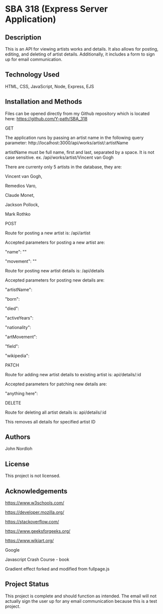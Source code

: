 # SBA 318 (Express Server Application)

## Description

This is an API for viewing artists works and details. It also allows for posting, editing, and deleting of artist details.  Additionally, it includes a form to sign up for email communication.

## Technology Used

HTML, CSS, JavaScript, Node, Express, EJS

## Installation and Methods

Files can be opened directly from my Github repository which is located here: https://github.com/Y-path/SBA_318

GET

The application runs by passing an artist name in the following query parameter: http://localhost:3000/api/works/artist/:artistName

artistName must be full name, first and last, separated by a space. It is not case sensitive. ex. /api/works/artist/Vincent van Gogh

There are currenty only 5 artists in the database, they are:

Vincent van Gogh,

Remedios Varo,

Claude Monet,

Jackson Pollock,

Mark Rothko

POST

Route for posting a new artist is: /api/artist

Accepted parameters for posting a new artist are: 

"name": ""

"movement": ""

Route for posting new artist details is: /api/details

Accepted parameters for posting new details are:

"artistName":

"born":

"died":

"activeYears":

"nationality":

"artMovement":

"field":

"wikipedia":

PATCH

Route for adding new artist details to existing artist is: api/details/:id

Accepted parameters for patching new details are:

"anything here":

DELETE

Route for deleting all artist details is: api/details/:id

This removes all details for specified artist ID

## Authors

John Nordloh

## License

This project is not licensed.

## Acknowledgements

https://www.w3schools.com/

https://developer.mozilla.org/

https://stackoverflow.com/

https://www.geeksforgeeks.org/

https://www.wikiart.org/

Google

Javascript Crash Course - book

Gradient effect forked and modified from fullpage.js

## Project Status

This project is complete and should function as intended.  The email will not actually sign the user up for any email communication because this is a test project.   
